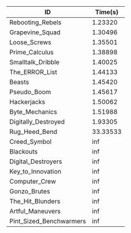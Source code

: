 |ID|Time(s)|
|-|-|
|Rebooting_Rebels|1.23320|
|Grapevine_Squad|1.30496|
|Loose_Screws|1.35501|
|Prime_Calculus|1.38898|
|Smalltalk_Dribble|1.40025|
|The_ERROR_List|1.44133|
|Beasts|1.45420|
|Pseudo_Boom|1.45617|
|Hackerjacks|1.50062|
|Byte_Mechanics|1.51988|
|Digitally_Destroyed|1.93305|
|Rug_Heed_Bend|33.33533|
|Creed_Symbol|inf|
|Blackouts|inf|
|Digital_Destroyers|inf|
|Key_to_Innovation|inf|
|Computer_Crew|inf|
|Gonzo_Brutes|inf|
|The_Hit_Blunders|inf|
|Artful_Maneuvers|inf|
|Pint_Sized_Benchwarmers|inf|
